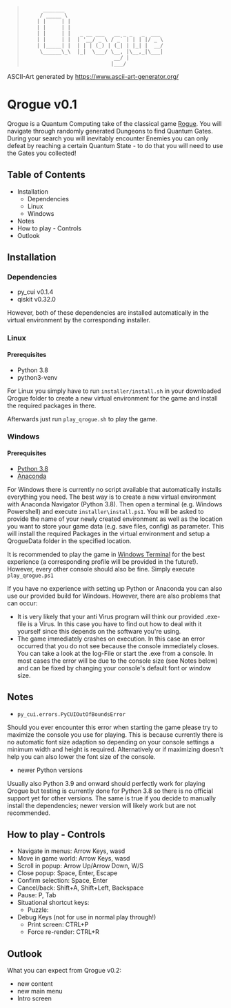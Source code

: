 >           _______           
>          / _____ \          
>         | |     | |         
>         | |     | |         
>         | |     | |   _ __ ___   __ _ _   _  ___         
>         | |     | |  | '__/ _ \ / _` | | | |/ _ \
>         | |_____| |  | | | (_) | (_| | |_| |  __/    
>          \______\_\  |_|  \___/ \__, |\__,_|\___|   
>                                  __/ |            
>                                 |___/ 
ASCII-Art generated by https://www.ascii-art-generator.org/

# Qrogue v0.1 #

Qrogue is a Quantum Computing take of the classical game 
[Rogue](https://en.wikipedia.org/wiki/Rogue_%28video_game%29). 
You will navigate through randomly generated Dungeons to find 
Quantum Gates. During your search you will inevitably encounter 
Enemies you can only defeat by reaching a certain Quantum State - 
to do that you will need to use the Gates you collected!

## Table of Contents ##
- Installation
  - Dependencies
  - Linux
  - Windows
- Notes
- How to play - Controls
- Outlook

## Installation ##


### Dependencies ###
- py_cui v0.1.4
- qiskit v0.32.0

However, both of these dependencies are installed automatically
in the virtual environment by the corresponding installer.

### Linux ###

#### Prerequisites ####

- Python 3.8
- python3-venv

For Linux you simply have to run `installer/install.sh` in your
downloaded Qrogue folder to create a new virtual environment for 
the game and install the required packages in there. 

Afterwards just run `play_qrogue.sh` to play the game.

### Windows ###

#### Prerequisites ####

- [Python 3.8](https://www.python.org/downloads/release/python-3812/)
- [Anaconda](https://anaconda.org/anaconda/python)

For Windows there is currently no script available that 
automatically installs everything you need. The best way is to 
create a new virtual environment with Anaconda Navigator (Python 3.8). 
Then open a terminal (e.g. Windows Powershell) and execute 
`installer\install.ps1`. You will be asked to provide the name of your 
newly created environment as well as the location you want to store your 
game data (e.g. save files, config) as parameter. 
This will install the required Packages in the virtual 
environment and setup a QrogueData folder in the specified location.

It is recommended to play the game in 
[Windows Terminal](https://www.microsoft.com/store/productId/9N0DX20HK701) 
for the best experience (a corresponding profile will be provided 
in the future!). However, every other console should also be fine. 
Simply execute `play_qrogue.ps1`

If you have no experience with setting up Python or Anaconda you 
can also use our provided build for Windows. However, there are 
also problems that can occur:
- It is very likely that your anti Virus program will think our 
provided .exe-file is a Virus. In this case you have to find out 
how to deal with it yourself since this depends on the software 
you're using.
- The game immediately crashes on execution. In this case an 
error occurred that you do not see because the console immediately 
closes. You can take a look at the log-File or start the .exe from 
a console. In most cases the error will be due to the console size
  (see Notes below) and can be fixed by changing your console's 
default font or window size.

## Notes ##

- `py_cui.errors.PyCUIOutOfBoundsError` 

Should you ever encounter this error
when starting the game please try to maximize the console you 
use for playing. This is because currently there is no automatic 
font size adaption so depending on your console settings a 
minimum width and height is required. Alternatively or if 
maximizing doesn't help you can also lower the font size of the 
console.

- newer Python versions

Usually also Python 3.9 and onward should perfectly work for 
playing Qrogue but testing is currently done for Python 3.8 so 
there is no official support yet for other versions. The same 
is true if you decide to manually install the dependencies; newer 
version will likely work but are not recommended.

## How to play - Controls ##
- Navigate in menus: Arrow Keys, wasd
- Move in game world: Arrow Keys, wasd
- Scroll in popup: Arrow Up/Arrow Down, W/S
- Close popup: Space, Enter, Escape
- Confirm selection: Space, Enter
- Cancel/back: Shift+A, Shift+Left, Backspace
- Pause: P, Tab
- Situational shortcut keys:
  - Puzzle:
- Debug Keys (not for use in normal play through!)
  - Print screen: CTRL+P
  - Force re-render: CTRL+R 

## Outlook ##

What you can expect from Qrogue v0.2:

- new content
- new main menu
- Intro screen

